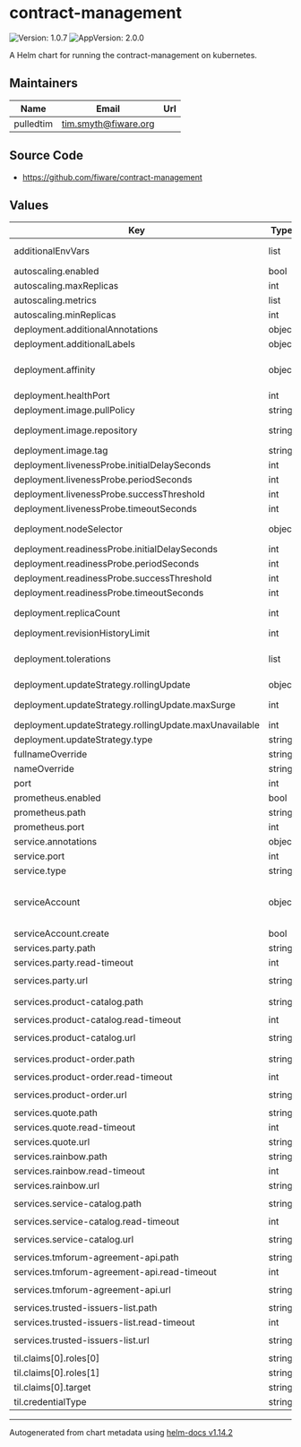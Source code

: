 # contract-management

![Version: 1.0.7](https://img.shields.io/badge/Version-1.0.7-informational?style=flat-square) ![AppVersion: 2.0.0](https://img.shields.io/badge/AppVersion-2.0.0-informational?style=flat-square)

A Helm chart for running the contract-management on kubernetes.

## Maintainers

| Name | Email | Url |
| ---- | ------ | --- |
| pulledtim | <tim.smyth@fiware.org> |  |

## Source Code

* <https://github.com/fiware/contract-management>

## Values

| Key | Type | Default | Description |
|-----|------|---------|-------------|
| additionalEnvVars | list | `[]` | a list of additional env vars to be set, check the til docu for all available options |
| autoscaling.enabled | bool | `false` |  |
| autoscaling.maxReplicas | int | `10` | maximum number of running pods |
| autoscaling.metrics | list | `[]` | metrics to react on |
| autoscaling.minReplicas | int | `1` | minimum number of running pods |
| deployment.additionalAnnotations | object | `{}` | additional annotations for the deployment, if required |
| deployment.additionalLabels | object | `{}` | additional labels for the deployment, if required |
| deployment.affinity | object | `{}` | affinity template ref: https://kubernetes.io/docs/concepts/configuration/assign-pod-node/#affinity-and-anti-affinity |
| deployment.healthPort | int | `9090` | port to request health information at |
| deployment.image.pullPolicy | string | `"IfNotPresent"` | specification of the image pull policy |
| deployment.image.repository | string | `"quay.io/fiware/contract-management"` | til image name ref: https://quay.io/repository/fiware/contract-management |
| deployment.image.tag | string | `"2.1.2"` | tag of the image to be used |
| deployment.livenessProbe.initialDelaySeconds | int | `30` |  |
| deployment.livenessProbe.periodSeconds | int | `10` |  |
| deployment.livenessProbe.successThreshold | int | `1` |  |
| deployment.livenessProbe.timeoutSeconds | int | `30` |  |
| deployment.nodeSelector | object | `{}` | selector template ref: https://kubernetes.io/docs/user-guide/node-selection/ |
| deployment.readinessProbe.initialDelaySeconds | int | `31` |  |
| deployment.readinessProbe.periodSeconds | int | `10` |  |
| deployment.readinessProbe.successThreshold | int | `1` |  |
| deployment.readinessProbe.timeoutSeconds | int | `30` |  |
| deployment.replicaCount | int | `1` | initial number of target replications, can be different if autoscaling is enabled |
| deployment.revisionHistoryLimit | int | `3` | number of old replicas to be retained |
| deployment.tolerations | list | `[]` | tolerations template ref: ref: https://kubernetes.io/docs/concepts/configuration/taint-and-toleration/ |
| deployment.updateStrategy.rollingUpdate | object | `{"maxSurge":1,"maxUnavailable":0}` | new pods will be added gradually |
| deployment.updateStrategy.rollingUpdate.maxSurge | int | `1` | number of pods that can be created above the desired amount while updating |
| deployment.updateStrategy.rollingUpdate.maxUnavailable | int | `0` | number of pods that can be unavailable while updating |
| deployment.updateStrategy.type | string | `"RollingUpdate"` | type of the update |
| fullnameOverride | string | `""` | option to override the fullname config in the _helpers.tpl |
| nameOverride | string | `""` | option to override the name config in the _helpers.tpl |
| port | int | `8080` | port that the til container uses |
| prometheus.enabled | bool | `true` | should prometheus scrape be enabled |
| prometheus.path | string | `"/prometheus"` | path for prometheus scrape |
| prometheus.port | int | `9090` | port prometheus scrape is available at |
| service.annotations | object | `{}` | additional annotations, if required |
| service.port | int | `8080` | port to be used by the service |
| service.type | string | `"ClusterIP"` | service type |
| serviceAccount | object | `{"create":false}` | if a til specific service account should be used, it can be configured here ref: https://kubernetes.io/docs/tasks/configure-pod-container/configure-service-account/ |
| serviceAccount.create | bool | `false` | specifies if the account should be created |
| services.party.path | string | `"/tmf-api/party/v4"` |  |
| services.party.read-timeout | int | `30` |  |
| services.party.url | string | `"http://tm-forum-api-party-catalog:8080"` |  |
| services.product-catalog.path | string | `"/tmf-api/productCatalogManagement/v4"` |  |
| services.product-catalog.read-timeout | int | `30` |  |
| services.product-catalog.url | string | `"http://tm-forum-api-product-catalog:8080"` |  |
| services.product-order.path | string | `"/tmf-api/productOrderingManagement/v4"` |  |
| services.product-order.read-timeout | int | `30` |  |
| services.product-order.url | string | `"http://tm-forum-api-product-ordering-management:8080"` |  |
| services.quote.path | string | `"/tmf-api/quote/v4"` |  |
| services.quote.read-timeout | int | `30` |  |
| services.quote.url | string | `"http://tm-forum-api-quote:8080"` |  |
| services.rainbow.path | string | `"/"` |  |
| services.rainbow.read-timeout | int | `30` |  |
| services.rainbow.url | string | `"http://rainbow:8080"` |  |
| services.service-catalog.path | string | `"/tmf-api/serviceCatalogManagement/v4"` |  |
| services.service-catalog.read-timeout | int | `30` |  |
| services.service-catalog.url | string | `"http://tm-forum-api-service-catalog:8080"` |  |
| services.tmforum-agreement-api.path | string | `"/tmf-api/agreementManagement/v4"` |  |
| services.tmforum-agreement-api.read-timeout | int | `30` |  |
| services.tmforum-agreement-api.url | string | `"http://tm-forum-api-agreement:8080"` |  |
| services.trusted-issuers-list.path | string | `""` |  |
| services.trusted-issuers-list.read-timeout | int | `30` |  |
| services.trusted-issuers-list.url | string | `"http://trusted-issuers-list:8080"` |  |
| til.claims[0].roles[0] | string | `"Consumer"` |  |
| til.claims[0].roles[1] | string | `"Admin"` |  |
| til.claims[0].target | string | `"did:some:service"` |  |
| til.credentialType | string | `"MyCredential"` |  |

----------------------------------------------
Autogenerated from chart metadata using [helm-docs v1.14.2](https://github.com/norwoodj/helm-docs/releases/v1.14.2)
